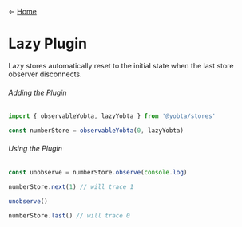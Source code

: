&larr; [Home](../README.md)

# Lazy Plugin

Lazy stores automatically reset to the initial state when the last store observer disconnects.

###### Adding the Plugin

```ts
import { observableYobta, lazyYobta } from '@yobta/stores'

const numberStore = observableYobta(0, lazyYobta)
```

###### Using the Plugin

```ts
const unobserve = numberStore.observe(console.log)

numberStore.next(1) // will trace 1

unobserve()

numberStore.last() // will trace 0
```
